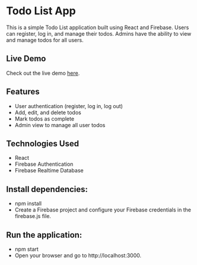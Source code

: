 # Todo List App

This is a simple Todo List application built using React and Firebase. Users can register, log in, and manage their todos. Admins have the ability to view and manage todos for all users.

## Live Demo

Check out the live demo [here](<https://todo-app-bf450.web.app/>).

## Features

- User authentication (register, log in, log out)
- Add, edit, and delete todos
- Mark todos as complete
- Admin view to manage all user todos

## Technologies Used

- React
- Firebase Authentication
- Firebase Realtime Database

## Install dependencies:

- npm install
- Create a Firebase project and configure your Firebase credentials in the firebase.js file.

## Run the application:

- npm start
- Open your browser and go to http://localhost:3000.
